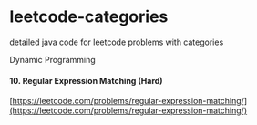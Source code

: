 # leetcode-categories
detailed java code for leetcode problems with categories

Dynamic Programming
#### 10. Regular Expression Matching (Hard) 
[https://leetcode.com/problems/regular-expression-matching/](https://leetcode.com/problems/regular-expression-matching/)
